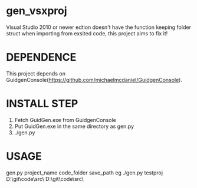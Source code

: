 # gen_vsxproj
Visual Studio 2010 or newer edtion doesn't have the function keeping folder struct when importing from exsited code, this project aims to fix it!

DEPENDENCE
==========
This project depends on GuidgenConsole(https://github.com/michaelmcdaniel/GuidgenConsole).

INSTALL STEP
============
1. Fetch GuidGen.exe from GuidgenConsole
2. Put GuidGen.exe in the same directory as gen.py
3. ./gen.py

USAGE
=====
gen.py project_name code_folder save_path
eg ./gen.py testproj D:\git\code\src\ D:\git\code\src\

